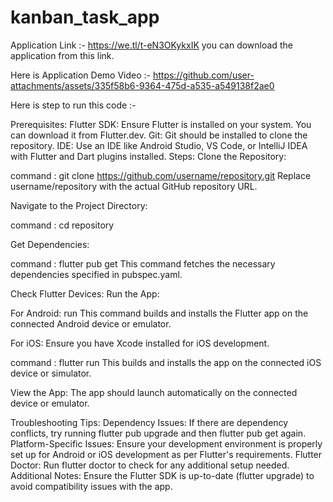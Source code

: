 # kanban_task_app

Application Link :- https://we.tl/t-eN3OKykxIK
you can download the application from this link.

Here is Application Demo Video :-
https://github.com/user-attachments/assets/335f58b6-9364-475d-a535-a549138f2ae0

Here is step to run this code :-

Prerequisites:
Flutter SDK: Ensure Flutter is installed on your system. You can download it from Flutter.dev.
Git: Git should be installed to clone the repository.
IDE: Use an IDE like Android Studio, VS Code, or IntelliJ IDEA with Flutter and Dart plugins installed.
Steps:
Clone the Repository:

command : git clone https://github.com/username/repository.git
Replace username/repository with the actual GitHub repository URL.

Navigate to the Project Directory:

command : cd repository

Get Dependencies:

command : flutter pub get
This command fetches the necessary dependencies specified in pubspec.yaml.

Check Flutter Devices:
Run the App:

For Android:
run
This command builds and installs the Flutter app on the connected Android device or emulator.

For iOS:
Ensure you have Xcode installed for iOS development.

command : flutter run
This builds and installs the app on the connected iOS device or simulator.

View the App:
The app should launch automatically on the connected device or emulator.

Troubleshooting Tips:
Dependency Issues: If there are dependency conflicts, try running flutter pub upgrade and then flutter pub get again.
Platform-Specific Issues: Ensure your development environment is properly set up for Android or iOS development as per Flutter's requirements.
Flutter Doctor: Run flutter doctor to check for any additional setup needed.
Additional Notes:
Ensure the Flutter SDK is up-to-date (flutter upgrade) to avoid compatibility issues with the app.
